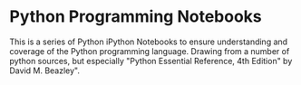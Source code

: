# Python Programming Notebooks

This is a series of Python iPython Notebooks to ensure understanding and coverage of the Python programming language. Drawing from a number of python sources, but especially "Python Essential Reference, 4th Edition" by David M. Beazley".
